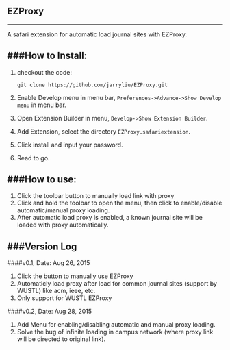 ## EZProxy
----------------
A safari extension for automatic load journal sites with EZProxy.

###How to Install:
----------------
1. checkout the code: 

	`git clone https://github.com/jarryliu/EZProxy.git`
	
2. Enable Develop menu in menu bar, `Preferences->Advance->Show Develop menu` in menu bar.
3. Open Extension Builder in menu, `Develop->Show Extension Builder`.
4. Add Extension, select the directory `EZProxy.safariextension`.
5. Click install and input your password.
6. Read to go.

###How to use:
-------------------
1. Click the toolbar button to manually load link with proxy 
2. Click and hold the toolbar to open the menu, then click to enable/disable automatic/manual proxy loading.
3. After automatic load proxy is enabled, a known journal site will be loaded with proxy automatically.

###Version Log
-------------------
####v0.1, Date: Aug 26, 2015
1. Click the button to manually use EZProxy
2. Automaticly load proxy after load for common journal sites (support by WUSTL) like acm, ieee, etc.
3. Only support for WUSTL EZProxy

####v0.2, Date: Aug 28, 2015
1. Add Menu for enabling/disabling automatic and manual proxy loading.
2. Solve the bug of infinite loading in campus network (where proxy link will be directed to original link).